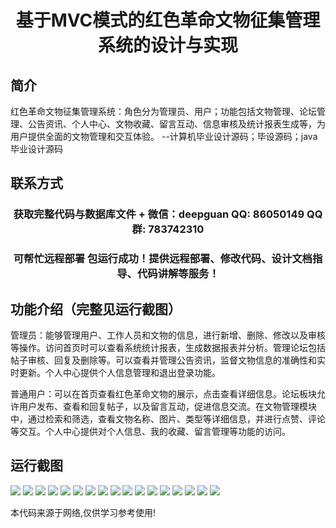 <p><h1 align="center">基于MVC模式的红色革命文物征集管理系统的设计与实现</h1></p>

## 简介
红色革命文物征集管理系统：角色分为管理员、用户；功能包括文物管理、论坛管理、公告资讯、个人中心、文物收藏、留言互动、信息审核及统计报表生成等，为用户提供全面的文物管理和交互体验。    --计算机毕业设计源码；毕设源码；java毕业设计源码


## 联系方式
<p><h3 align="center">获取完整代码与数据库文件 + 微信：deepguan QQ: 86050149 QQ群: 783742310</h3></p>
<p><h3 align="center">可帮忙远程部署 包运行成功！提供远程部署、修改代码、设计文档指导、代码讲解等服务！</h3></p>

## 功能介绍（完整见运行截图）
管理员：能够管理用户、工作人员和文物的信息，进行新增、删除、修改以及审核等操作。访问首页时可以查看系统统计报表，生成数据报表并分析。管理论坛包括帖子审核、回复及删除等。可以查看并管理公告资讯，监督文物信息的准确性和实时更新。个人中心提供个人信息管理和退出登录功能。

普通用户：可以在首页查看红色革命文物的展示，点击查看详细信息。论坛板块允许用户发布、查看和回复帖子，以及留言互动，促进信息交流。在文物管理模块中，通过检索和筛选，查看文物名称、图片、类型等详细信息，并进行点赞、评论等交互。个人中心提供对个人信息、我的收藏、留言管理等功能的访问。


## 运行截图
![](https://bs-1329754181.cos.ap-shanghai.myqcloud.com/spring/RedRevolutionCulturalRelicsCollectionSystemDesignAndImplementation/img/001.jpg)
![](https://bs-1329754181.cos.ap-shanghai.myqcloud.com/spring/RedRevolutionCulturalRelicsCollectionSystemDesignAndImplementation/img/002.jpg)
![](https://bs-1329754181.cos.ap-shanghai.myqcloud.com/spring/RedRevolutionCulturalRelicsCollectionSystemDesignAndImplementation/img/003.jpg)
![](https://bs-1329754181.cos.ap-shanghai.myqcloud.com/spring/RedRevolutionCulturalRelicsCollectionSystemDesignAndImplementation/img/004.jpg)
![](https://bs-1329754181.cos.ap-shanghai.myqcloud.com/spring/RedRevolutionCulturalRelicsCollectionSystemDesignAndImplementation/img/005.jpg)
![](https://bs-1329754181.cos.ap-shanghai.myqcloud.com/spring/RedRevolutionCulturalRelicsCollectionSystemDesignAndImplementation/img/006.jpg)
![](https://bs-1329754181.cos.ap-shanghai.myqcloud.com/spring/RedRevolutionCulturalRelicsCollectionSystemDesignAndImplementation/img/007.jpg)
![](https://bs-1329754181.cos.ap-shanghai.myqcloud.com/spring/RedRevolutionCulturalRelicsCollectionSystemDesignAndImplementation/img/008.jpg)
![](https://bs-1329754181.cos.ap-shanghai.myqcloud.com/spring/RedRevolutionCulturalRelicsCollectionSystemDesignAndImplementation/img/009.jpg)
![](https://bs-1329754181.cos.ap-shanghai.myqcloud.com/spring/RedRevolutionCulturalRelicsCollectionSystemDesignAndImplementation/img/010.jpg)
![](https://bs-1329754181.cos.ap-shanghai.myqcloud.com/spring/RedRevolutionCulturalRelicsCollectionSystemDesignAndImplementation/img/011.jpg)
![](https://bs-1329754181.cos.ap-shanghai.myqcloud.com/spring/RedRevolutionCulturalRelicsCollectionSystemDesignAndImplementation/img/012.jpg)
![](https://bs-1329754181.cos.ap-shanghai.myqcloud.com/spring/RedRevolutionCulturalRelicsCollectionSystemDesignAndImplementation/img/013.jpg)
![](https://bs-1329754181.cos.ap-shanghai.myqcloud.com/spring/RedRevolutionCulturalRelicsCollectionSystemDesignAndImplementation/img/014.jpg)
![](https://bs-1329754181.cos.ap-shanghai.myqcloud.com/spring/RedRevolutionCulturalRelicsCollectionSystemDesignAndImplementation/img/015.jpg)
![](https://bs-1329754181.cos.ap-shanghai.myqcloud.com/spring/RedRevolutionCulturalRelicsCollectionSystemDesignAndImplementation/img/016.jpg)
![](https://bs-1329754181.cos.ap-shanghai.myqcloud.com/spring/RedRevolutionCulturalRelicsCollectionSystemDesignAndImplementation/img/017.jpg)

<p>本代码来源于网络,仅供学习参考使用!</p>
